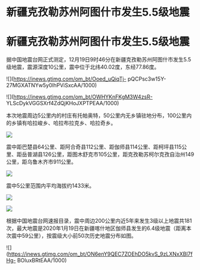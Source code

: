 # 新疆克孜勒苏州阿图什市发生5.5级地震

# 新疆克孜勒苏州阿图什市发生5.5级地震

据中国地震台网正式测定，12月19日9时46分在新疆克孜勒苏州阿图什市发生5.5级地震，震源深度10公里，震中位于北纬40.02度，东经77.86度。

![](https://inews.gtimg.com/om_bt/Ooed_uQiqTj-
pQCPsc3w15Y-27MGXATNYw5y0lhPViSxcAA/1000)

![](https://inews.gtimg.com/om_bt/OWHYKnFKgM3W4zsR-
YLScDykVGGSXrf4ZdQjKHoJXPTPEAA/1000)

本次地震周边5公里内的村庄有托帕奥特，50公里内无乡镇驻地分布，100公里内的乡镇有哈拉峻乡、哈拉布拉克乡、哈拉奇乡。

![](https://inews.gtimg.com/om_bt/ObdUa7PXjijnyrXyp6crOylhwBRN7BWKpRK6aL1ZX75z0AA/1000)

震中距巴楚县64公里、距阿合奇县112公里、距伽师县114公里、距柯坪县115公里、距岳普湖县126公里，距图木舒克市105公里，距克孜勒苏柯尔克孜自治州149公里，距乌鲁木齐市911公里。

![](https://inews.gtimg.com/om_bt/OPuVPjZafOFALBsKGIfRDg60fHywFH6PZ6anhmptaOIKkAA/1000)

震中5公里范围内平均海拔约1433米。

![](https://inews.gtimg.com/om_bt/O3PbjFqRVck6UglHIql0D3FZW0G99yVQL-V0PqnGM1nZMAA/1000)

![](https://inews.gtimg.com/om_bt/OO2Ujj39v-lK96X3URiwTVRG2edA1_URt1SOWKTG4n9SsAA/1000)

根据中国地震台网速报目录，震中周边200公里内近5年来发生3级以上地震共181次，最大地震是2020年1月19日在新疆喀什地区伽师县发生的6.4级地震（距离本次震中59公里），按震级大小前50次历史地震分布如图。

![](https://inews.gtimg.com/om_bt/ON6enY9QEC7ZOEhDO5kvS_9zLXNxXBl7fHg-
BOluxBRtEAA/1000)

